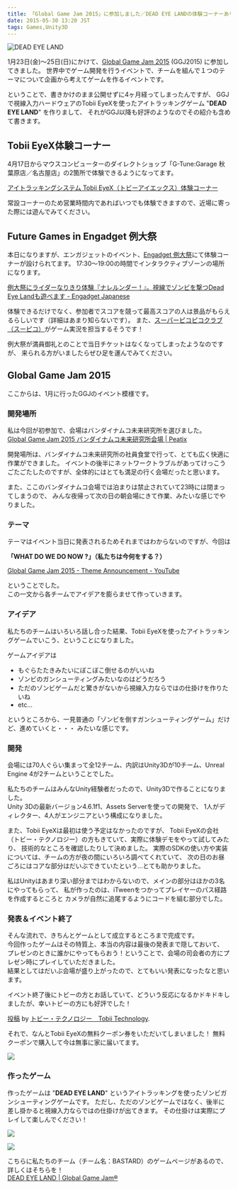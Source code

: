 ```yaml
---
title: 「Global Game Jam 2015」に参加しました／DEAD EYE LANDの体験コーナーあります
date: 2015-05-30 13:20 JST
tags: Games,Unity3D
---
```


![DEAD EYE LAND](2015-05-30/dead_eye_land_ggj2015_.png)

1月23日(金)〜25日(日)にかけて、[Global Game Jam 2015](http://globalgamejam.org/) (GGJ2015) に参加してきました。
世界中でゲーム開発を行うイベントで、チームを組んで１つのテーマについて企画から考えてゲームを作るイベントです。

ということで、書きかけのまま公開せずに4ヶ月経ってしまったんですが、
GGJで視線入力ハードウェアのTobii EyeXを使ったアイトラッキングゲーム "**DEAD EYE LAND**" を作りまして、
それがGGJ以降も好評のようなのでその紹介も含めて書きます。

## Tobii EyeX体験コーナー

4月17日からマウスコンピューターのダイレクトショップ「G-Tune:Garage 秋葉原店／名古屋店」の2箇所で体験できるようになってます。

[アイトラッキングシステム Tobii EyeX（トビーアイエックス）体験コーナー](http://www.g-tune.jp/content/tobii_eyex/)

常設コーナーのため営業時間内であればいつでも体験できますので、近場に寄った際には遊んでみてください。

## Future Games in Engadget 例大祭

本日になりますが、エンガジェットのイベント、[Engadget 例大祭](http://japanese.engadget.com/event/engadget-reitaisai-2015)にて体験コーナーが設けられてます。
17:30〜19:00の時間でインタラクティブゾーンの場所になります。

[例大祭にライダーなりきり体験『ナレルンダー！』。視線でゾンビを撃つDead Eye Landも遊べます - Engadget Japanese](http://japanese.engadget.com/2015/05/28/dead-eye-land/?ncid=rss_truncated&utm_source=dlvr.it&utm_medium=twitter)

体験できるだけでなく、参加者でスコアを競って最高スコアの人は景品がもらえるらしいです（詳細はあまり知らないです）。
また、[スーパーピコピコクラブ（スーピコ）](http://gamekun.com/)がゲーム実況を担当するそうです！

例大祭が満員御礼とのことで当日チケットはなくなってしまったようなのですが、
来られる方がいましたらぜひ足を運んでみてください。

## Global Game Jam 2015

ここからは、1月に行ったGGJのイベント模様です。

### 開発場所

私は今回が初参加で、会場はバンダイナムコ未来研究所を選びました。  
[Global Game Jam 2015 バンダイナムコ未来研究所会場 | Peatix](http://ggj2015-bns.peatix.com/)

開発場所は、バンダイナムコ未来研究所の社員食堂で行って、とても広く快適に作業ができました。
イベントの後半にネットワークトラブルがあってけっこうごたごたしたのですが、全体的にはとても満足の行く会場だったと思います。

また、ここのバンダイナムコ会場では泊まりは禁止されていて23時には閉まってしまうので、
みんな夜帰って次の日の朝会場にきて作業、みたいな感じでやりました。

### テーマ

テーマはイベント当日に発表されるためそれまではわからないのですが、今回は

**「WHAT DO WE DO NOW ?」（私たちは今何をする？）**

[Global Game Jam 2015 - Theme Announcement - YouTube](https://www.youtube.com/watch?v=N1W5VxdNyNk)

ということでした。  
この一文から各チームでアイデアを膨らませて作っていきます。

### アイデア

私たちのチームはいろいろ話し合った結果、Tobii EyeXを使ったアイトラッキングゲームでいこう、ということになりました。

ゲームアイデアは

* もぐらたたきみたいにぼこぼこ倒せるのがいいね
* ゾンビのガンシューティングみたいなのはどうだろう
* ただのゾンビゲームだと驚きがないから視線入力ならではの仕掛けを作りたいね
* etc...

というところから、一見普通の「ゾンビを倒すガンシューティングゲーム」だけど、進めていくと・・・
みたいな感じです。

### 開発

会場には70人ぐらい集まって全12チーム、内訳はUnity3Dが10チーム、Unreal Engine 4が2チームということでした。

私たちのチームはみんなUnity経験者だったので、Unity3Dで作ることになりました。  
Unity 3Dの最新バージョン4.6.1f1、Assets Serverを使っての開発で、
1人がディレクター、4人がエンジニアという構成になりました。

また、Tobii EyeXは最初は使う予定はなかったのですが、
Tobii EyeXの会社（トビー・テクノロジー）の方もきていて、実際に体験デモをやって試してみたり、
技術的なところを確認したりして決めました。
実際のSDKの使い方や実装については、チームの方が夜の間にいろいろ調べてくれていて、
次の日のお昼ごろにはコアな部分はだいぶできていたという…とても助かりました。

私はUnityはあまり深い部分まではわからないので、メインの部分はほかの3名にやってもらって、
私が作ったのは、iTweenをつかってプレイヤーのパス経路を作成するところと
カメラが自然に追尾するようにコードを組む部分でした。

### 発表＆イベント終了

そんな流れで、きちんとゲームとして成立するところまで完成です。  
今回作ったゲームはその特質上、本当の内容は最後の発表まで隠しておいて、
プレゼンのときに誰かにやってもらおう！ということで、会場の司会者の方にプレゼン時にプレイしていただきました。  
結果としてはだいぶ会場が盛り上がったので、とてもいい発表になったなと思います。


イベント終了後にトビーの方とお話していて、どういう反応になるかドキドキしましたが、幸いトビーの方にも好評でした！

<div id="fb-root"></div> <script>(function(d, s, id) { var js, fjs = d.getElementsByTagName(s)[0]; if (d.getElementById(id)) return; js = d.createElement(s); js.id = id; js.src = "//connect.facebook.net/ja_JP/all.js#xfbml=1"; fjs.parentNode.insertBefore(js, fjs); }(document, 'script', 'facebook-jssdk'));</script>
<div class="fb-post" data-href="https://www.facebook.com/tobii.jp/posts/752928928125351:0" data-width="466"><div class="fb-xfbml-parse-ignore"><a href="https://www.facebook.com/tobii.jp/posts/752928928125351:0">投稿</a> by <a href="https://www.facebook.com/tobii.jp">トビー・テクノロジー　Tobii Technology</a>.</div></div>


それで、なんとTobii EyeXの無料クーポン券をいただいてしまいました！
無料クーポンで購入して今は無事に家に届いてます。

![](2015-05-30/Tobii_EyeX.jpg)

### 作ったゲーム

作ったゲームは "**DEAD EYE LAND**" というアイトラッキングを使ったゾンビガンシューティングゲームです。
ただし、ただのゾンビゲームではなく、後半に差し掛かると視線入力ならではの仕掛けが出てきます。
その仕掛けは実際にプレイして楽しんでください！

![](2015-05-30/press_dead_eye_land_02.jpg)

![](2015-05-30/press_dead_eye_land_03.jpg)

こちらに私たちのチーム（チーム名：BASTARD）のゲームページがあるので、詳しくはそちらを！  
[DEAD EYE LAND | Global Game Jam&reg;](http://globalgamejam.org/2015/games/dead-eye-land)
